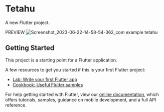 # Tetahu

A new Flutter project.

PREVIEW
![Screenshot_2023-06-22-14-58-54-362_com example tetahu](https://github.com/WiraTY/Tetahu/assets/108583774/12fbeb61-aefc-43b1-9b4e-22d42a1d2830)



## Getting Started

This project is a starting point for a Flutter application.

A few resources to get you started if this is your first Flutter project:

- [Lab: Write your first Flutter app](https://flutter.dev/docs/get-started/codelab)
- [Cookbook: Useful Flutter samples](https://flutter.dev/docs/cookbook)

For help getting started with Flutter, view our
[online documentation](https://flutter.dev/docs), which offers tutorials,
samples, guidance on mobile development, and a full API reference.

